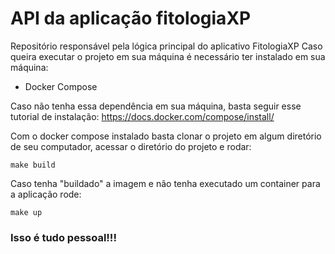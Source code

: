 # API da aplicação fitologiaXP
Repositório responsável pela lógica principal do aplicativo FitologiaXP
Caso queira executar o projeto em sua máquina é necessário ter instalado em sua máquina:

- Docker Compose

Caso não tenha essa dependência em sua máquina, basta seguir esse tutorial de instalação: https://docs.docker.com/compose/install/
    
Com o docker compose instalado basta clonar o projeto em algum diretório de seu computador, acessar o diretório do projeto e rodar:

    make build
    
Caso tenha "buildado" a imagem e não tenha executado um container para a aplicação rode:

    make up
    
### Isso é tudo pessoal!!!
